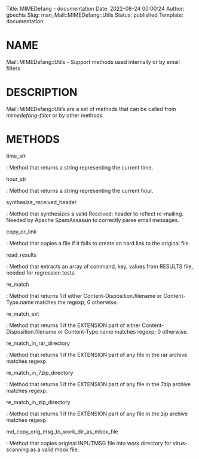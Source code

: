 Title: MIMEDefang - documentation
Date: 2022-08-24 00:00:24
Author: gbechis
Slug: man_Mail::MIMEDefang::Utils
Status: published
Template: documentation

# NAME

Mail::MIMEDefang::Utils - Support methods used internally or by email
filters

# DESCRIPTION

Mail::MIMEDefang::Utils are a set of methods that can be called from
*mimedefang-filter* or by other methods.

# METHODS

time_str

:   Method that returns a string representing the current time.

hour_str

:   Method that returns a string representing the current hour.

synthesize_received_header

:   Method that synthesizes a valid Received: header to reflect
    re-mailing. Needed by Apache SpamAssassin to correctly parse email
    messages.

copy_or_link

:   Method that copies a file if it fails to create an hard link to the
    original file.

read_results

:   Method that extracts an array of command, key, values from RESULTS
    file, needed for regression tests.

re_match

:   Method that returns 1 if either Content-Disposition.filename or
    Content-Type.name matches the regexp; 0 otherwise.

re_match_ext

:   Method that returns 1 if the EXTENSION part of either
    Content-Disposition.filename or Content-Type.name matches regexp; 0
    otherwise.

re_match_in_rar_directory

:   Method that returns 1 if the EXTENSION part of any file in the rar
    archive matches regexp.

re_match_in_7zip_directory

:   Method that returns 1 if the EXTENSION part of any file in the 7zip
    archive matches regexp.

re_match_in_zip_directory

:   Method that returns 1 if the EXTENSION part of any file in the zip
    archive matches regexp.

md_copy_orig_msg_to_work_dir_as_mbox_file

:   Method that copies original INPUTMSG file into work directory for
    virus-scanning as a valid mbox file.
